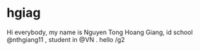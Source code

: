 # hgiag
Hi everybody, my name is Nguyen Tong Hoang Giang, id school @nthgiang11 , student in @VN . hello
/g2
